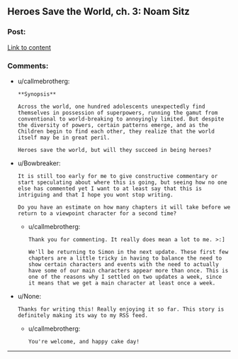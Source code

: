 ## Heroes Save the World, ch. 3: Noam Sitz

### Post:

[Link to content](https://heroessavetheworld.wordpress.com/2016/09/13/big-change-ch-3-noam-sitz/)

### Comments:

- u/callmebrotherg:
  ```
  **Synopsis**

  Across the world, one hundred adolescents unexpectedly find themselves in possession of superpowers, running the gamut from conventional to world-breaking to annoyingly limited. But despite the diversity of powers, certain patterns emerge, and as the Children begin to find each other, they realize that the world itself may be in great peril.

  Heroes save the world, but will they succeed in being heroes?
  ```

- u/Bowbreaker:
  ```
  It is still too early for me to give constructive commentary or start speculating about where this is going, but seeing how no one else has commented yet I want to at least say that this is intriguing and that I hope you wont stop writing.

  Do you have an estimate on how many chapters it will take before we return to a viewpoint character for a second time?
  ```

  - u/callmebrotherg:
    ```
    Thank you for commenting. It really does mean a lot to me. >:]

    We'll be returning to Simon in the next update. These first few chapters are a little tricky in having to balance the need to show certain characters and events with the need to actually have some of our main characters appear more than once. This is one of the reasons why I settled on two updates a week, since it means that we get a main character at least once a week.
    ```

- u/None:
  ```
  Thanks for writing this! Really enjoying it so far. This story is definitely making its way to my RSS feed.
  ```

  - u/callmebrotherg:
    ```
    You're welcome, and happy cake day!
    ```

---

